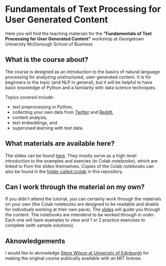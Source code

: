 # Fundamentals of Text Processing for User Generated Content
Here you will find the teaching materials for the **"Fundamentals of Text Processing for User Generated Content"** workshop at Georgetown University McDonough School of Business

## What is the course about?
The course is designed as an introduction to the basics of natural language processing for analyzing unstructured, user-generated content. It is for beginners to the topic (and NLP in general), but it will be helpful to have basic knowledge of Python and a familarity with data science techniques. 

Topics covered include:
- text preprocessing in Python,
- collecting your own data from [Twitter](https://twitter.com/) and [Reddit](https://www.reddit.com/),
- content analysis,
- text embeddings, and
- supervised learning with text data.

## What materials are available here?
The slides can be found [here](https://docs.google.com/presentation/d/149l2aO9k7IgzXv8IRoDDl-0KAVwYlj0goRtcUVd8zu8/edit?usp=sharing). They mostly serve as a high-level introduction to the examples and exercies (in Colab notebooks), which are linked to from the slides themselves. Copies of the Colab notebooks can also be found in the [folder called /colab](https://github.com/gordeli/textanalysis/tree/master/colab) in this repository.

## Can I work through the material on my own?
If you didn't attend the tutorial, you can certainly work through the materials on your own (the Colab notebooks are designed to be readable and doable for individuals working at their own pace). The [slides](https://docs.google.com/presentation/d/149l2aO9k7IgzXv8IRoDDl-0KAVwYlj0goRtcUVd8zu8/edit?usp=sharing) will guide you through the content. The notebooks are intendend to be worked through *in order*. Each one will have examples to view and 1 or 2 practice exercises to complete (with sample solutions).

## Aknowledgements
I would like to aknowledge [Steve Wilson at University of Edinburgh](https://steverw.com) for making the original course publically available with an MIT license.
